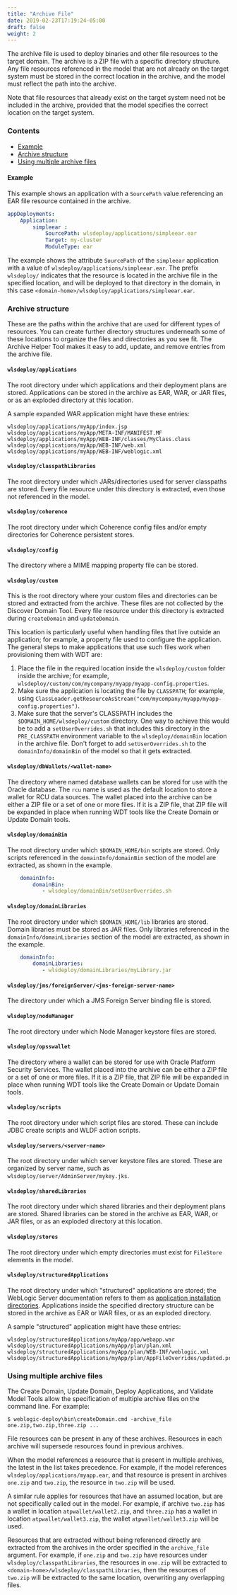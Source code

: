 ```yaml
---
title: "Archive File"
date: 2019-02-23T17:19:24-05:00
draft: false
weight: 2
---
```



The archive file is used to deploy binaries and other file resources to the target domain. The archive is a ZIP file
with a specific directory structure.  Any file resources referenced in the model that are not already on the target
system must be stored in the correct location in the archive, and the model must reflect the path into the archive.

Note that file resources that already exist on the target system need not be included in the archive, provided that
the model specifies the correct location on the target system.

### Contents

- [Example](#example)
- [Archive structure](#archive-structure)
- [Using multiple archive files](#using-multiple-archive-files)

#### Example

This example shows an application with a `SourcePath` value referencing an EAR file resource contained in the archive.

```yaml
appDeployments:
    Application:
        simpleear :
            SourcePath: wlsdeploy/applications/simpleear.ear
            Target: my-cluster
            ModuleType: ear
```

The example shows the attribute `SourcePath` of the `simpleear` application with a value of
`wlsdeploy/applications/simpleear.ear`.  The prefix `wlsdeploy/` indicates that the resource is located in the archive
file in the specified location, and will be deployed to that directory in the domain, in this case
`<domain-home>/wlsdeploy/applications/simpleear.ear`.

### Archive structure

These are the paths within the archive that are used for different types of resources. You can create further
directory structures underneath some of these locations to organize the files and directories as you see fit.  The
Archive Helper Tool makes it easy to add, update, and remove entries from the archive file. 

#### `wlsdeploy/applications`
The root directory under which applications and their deployment plans are stored. Applications can be stored in the
archive as EAR, WAR, or JAR files, or as an exploded directory at this location.

A sample expanded WAR application might have these entries:

```
wlsdeploy/applications/myApp/index.jsp
wlsdeploy/applications/myApp/META-INF/MANIFEST.MF
wlsdeploy/applications/myApp/WEB-INF/classes/MyClass.class
wlsdeploy/applications/myApp/WEB-INF/web.xml
wlsdeploy/applications/myApp/WEB-INF/weblogic.xml
```

#### `wlsdeploy/classpathLibraries`
The root directory under which JARs/directories used for server classpaths are stored. Every file resource under this
directory is extracted, even those not referenced in the model.

#### `wlsdeploy/coherence`
The root directory under which Coherence config files and/or empty directories for Coherence persistent stores.

#### `wlsdeploy/config`
The directory where a MIME mapping property file can be stored.

#### `wlsdeploy/custom`
This is the root directory where your custom files and directories can be stored and extracted from the archive. These
files are not collected by the Discover Domain Tool.   Every file resource under this directory is extracted during
`createDomain` and `updateDomain`.

This location is particularly useful when handling files that live outside an application; for example, a property
file used to configure the application.  The general steps to make applications that use such files work when 
provisioning them with WDT are:

1. Place the file in the required location inside the `wlsdeploy/custom` folder inside the archive; for example,
   `wlsdeploy/custom/com/mycompany/myapp/myapp-config.properties`.
2. Make sure the application is locating the file by `CLASSPATH`; for example, using 
   `ClassLoader.getResourceAsStream("com/mycompany/myapp/myapp-config.properties")`.
3. Make sure that the server's CLASSPATH includes the `$DOMAIN_HOME/wlsdeploy/custom` directory.  One way to achieve
   this would be to add a `setUserOverrides.sh` that includes this directory in the `PRE_CLASSPATH` environment
   variable to the `wlsdeploy/domainBin` location in the archive file.  Don't forget to add `setUserOverrides.sh` to
   the `domainInfo/domainBin` of the model so that it gets extracted.

#### `wlsdeploy/dbWallets/<wallet-name>`

The directory where named database wallets can be stored for use with the Oracle database.  The `rcu` name is used as
the default location to store a wallet for RCU data sources.  The wallet placed into the archive can be either a ZIP
file or a set of one or more files.  If it is a ZIP file, that ZIP file will be expanded in place when running WDT
tools like the Create Domain or Update Domain tools.

#### `wlsdeploy/domainBin`
The root directory under which `$DOMAIN_HOME/bin` scripts are stored. Only scripts referenced in the 
`domainInfo/domainBin` section of the model are extracted, as shown in the example.

```yaml
    domainInfo:
        domainBin:
           - wlsdeploy/domainBin/setUserOverrides.sh
```

#### `wlsdeploy/domainLibraries`
The root directory under which `$DOMAIN_HOME/lib` libraries are stored.  Domain libraries must be
stored as JAR files. Only libraries referenced in the `domainInfo/domainLibraries` section of the model are extracted,
as shown in the example.

```yaml
    domainInfo:
        domainLibraries:
           - wlsdeploy/domainLibraries/myLibrary.jar
```

#### `wlsdeploy/jms/foreignServer/<jms-foreign-server-name>`
The directory under which a JMS Foreign Server binding file is stored.

#### `wlsdeploy/nodeManager`
The root directory under which Node Manager keystore files are stored.

#### `wlsdeploy/opsswallet`
The directory where a wallet can be stored for use with Oracle Platform Security Services. The wallet placed into the
archive can be either a ZIP file or a set of one or more files.  If it is a ZIP file, that ZIP file will be expanded
in place when running WDT tools like the Create Domain or Update Domain tools.

#### `wlsdeploy/scripts`
The root directory under which script files are stored. These can include JDBC create scripts and WLDF action scripts.

#### `wlsdeploy/servers/<server-name>`
The root directory under which server keystore files are stored. These are organized by server name, such as 
`wlsdeploy/server/AdminServer/mykey.jks`.

#### `wlsdeploy/sharedLibraries`
The root directory under which shared libraries and their deployment plans are stored. Shared libraries can be stored
in the archive as EAR, WAR, or JAR files, or as an exploded directory at this location.

#### `wlsdeploy/stores`
The root directory under which empty directories must exist for `FileStore` elements in the model.

#### `wlsdeploy/structuredApplications`
The root directory under which "structured" applications are stored; the WebLogic Server documentation refers to them as
[application installation directories](https://docs.oracle.com/en/middleware/standalone/weblogic-server/14.1.1.0/depgd/deployunits.html#GUID-B5DA7628-5900-43C3-9290-8D17E151EDD4).
Applications inside the specified directory structure can be stored in the archive as EAR or WAR files, or as an
exploded directory.

A sample "structured" application might have these entries:

```
wlsdeploy/structuredApplications/myApp/app/webapp.war
wlsdeploy/structuredApplications/myApp/plan/plan.xml
wlsdeploy/structuredApplications/myApp/plan/WEB-INF/weblogic.xml
wlsdeploy/structuredApplications/myApp/plan/AppFileOverrides/updated.properties
```

### Using multiple archive files

The Create Domain, Update Domain, Deploy Applications, and Validate Model Tools allow the specification of multiple
archive files on the command line. For example:

    $ weblogic-deploy\bin\createDomain.cmd -archive_file one.zip,two.zip,three.zip ...

File resources can be present in any of these archives. Resources in each archive will supersede resources found
in previous archives.

When the model references a resource that is present in multiple archives, the latest in the list takes precedence.
For example, if the model references `wlsdeploy/applications/myapp.ear`, and that resource is present in archives
`one.zip` and `two.zip`, the resource in `two.zip` will be used.

A similar rule applies for resources that have an assumed location, but are not specifically called out in the model.
For example, if archive `two.zip` has a wallet in location `atpwallet/wallet2.zip`, and `three.zip` has a wallet in
location `atpwallet/wallet3.zip`, the wallet `atpwallet/wallet3.zip` will be used.

Resources that are extracted without being referenced directly are extracted from the archives in the order specified
in the `archive_file` argument. For example, if `one.zip` and `two.zip` have resources under
`wlsdeploy/classpathLibraries`, the resources in `one.zip` will be extracted to
`<domain-home>/wlsdeploy/classpathLibraries`, then the resources of `two.zip` will be extracted to the same location,
overwriting any overlapping files.
